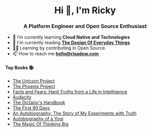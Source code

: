 <h1 align="center">Hi 👋, I'm Ricky</h1>

<h3 align="center">A Platform Engineer and Open Source Enthusiast</h3>

- 🌱 I’m currently learning **Cloud Native and Technologies** 
- 📖 I'm currently reading <a href=https://www.amazon.com/Design-Everyday-Things-Revised-Expanded/dp/0465050654> **The Design Of Everyday Things** </a>
- 👨‍💻 Learning by contributing in Open Source.
- 📫 How to reach me **hello@rjsadow.com**

<h4>Top Books 📚</h4>

- <a href="https://www.amazon.com/The-Unicorn-Project-Gene-Kim-audiobook/dp/B0812C82T9/ref=sr_1_1?crid=3HPZLRYNZCEBF&keywords=The+Unicorn+Project&qid=1686147947&s=audible&sprefix=the+unicorn+project%2Caudible%2C93&sr=1-1">The Unicorn Project</a>
- <a href="https://www.amazon.com/The-Phoenix-Project-audiobook/dp/B00VATFAMI/ref=sr_1_1?crid=174N93I2KIBQO&keywords=The+Phoenix+Project&qid=1686147959&s=audible&sprefix=the+phoenix+project%2Caudible%2C86&sr=1-1">The Phoenix Project</a>
- <a href="https://www.amazon.com/Facts-and-Fears-audiobook/dp/B07B1M7QFN/ref=sr_1_1?crid=3BNVNQCT1A9D2&keywords=Facts+and+Fears%3A+Hard+Truths+from+a+Life+in+Intelligence&qid=1686147972&s=audible&sprefix=facts+and+fears+hard+truths+from+a+life+in+intelligence%2Caudible%2C101&sr=1-1">Facts and Fears: Hard Truths from a Life in Intelligence</a>
- <a href="https://www.amazon.com/Audacity-Jonathan-Chait-audiobook/dp/B01LYC3PLT/ref=sr_1_2?crid=VIWQ3LMLXDGA&keywords=Audacity&qid=1686147984&s=audible&sprefix=audacity%2Caudible%2C121&sr=1-2">Audacity</a>
- <a href="https://www.amazon.com/Dictators-Handbook-Behavior-Almost-Politics/dp/B09S298PK3/ref=sr_1_1?crid=3KWRG37G6N06F&keywords=the+dictator%27s+handbook&qid=1686148000&s=audible&sprefix=The+Dictator%27s+Handbook%2Caudible%2C95&sr=1-1">The Dictator's Handbook</a>
- <a href="https://www.amazon.com/First-Days-Updated-Expanded-Strategies/dp/B00CH7FE1O/ref=sr_1_1?crid=2B17GN8FC33J4&keywords=The+First+90+Days&qid=1686148013&s=audible&sprefix=the+first+90+days%2Caudible%2C90&sr=1-1">The First 90 Days</a>
- <a href="https://www.amazon.com/An-Autobiography-audiobook/dp/B003JD6GLM/ref=sr_1_1?crid=2IOMIQKCR5XHK&keywords=An+Autobiography%3A+The+Story+of+My+Experiments+with+Truth&qid=1686148028&s=audible&sprefix=an+autobiography+the+story+of+my+experiments+with+truth%2Caudible%2C101&sr=1-1">An Autobiography: The Story of My Experiments with Truth</a>
- <a href="https://www.amazon.com/Autobiography-of-Yogi-Ben-Kingsley-audiobook/dp/B0006IU7LS/ref=sr_1_1?crid=25Q2N18QV8Q3Z&keywords=Autobiography+of+a+Yogi&qid=1686147728&s=audible&sprefix=autobiography+of+a+yogi%2Caudible%2C80&sr=1-1">Autobiography of a Yogi</a>
- <a href="https://www.amazon.com/The-Magic-of-Thinking-Big-audiobook/dp/B015EGKE4G/ref=sr_1_1?crid=3ML6N8L8WUUTB&keywords=The+Magic+of+Thinking+Big&qid=1686147660&s=books&sprefix=the+magic+of+thinking+big%2Cstripbooks%2C99&sr=1-1">The Magic Of Thinking Big</a>
